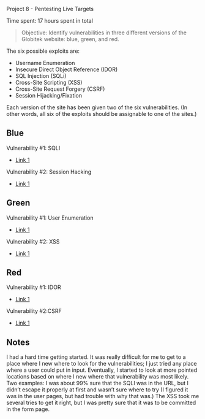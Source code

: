 Project 8 - Pentesting Live Targets

Time spent: 17 hours spent in total

> Objective: Identify vulnerabilities in three different versions of the Globitek website: blue, green, and red.

The six possible exploits are:
* Username Enumeration
* Insecure Direct Object Reference (IDOR)
* SQL Injection (SQLi)
* Cross-Site Scripting (XSS)
* Cross-Site Request Forgery (CSRF)
* Session Hijacking/Fixation

Each version of the site has been given two of the six vulnerabilities. (In other words, all six of the exploits should be assignable to one of the sites.)

## Blue

Vulnerability #1: SQLI
- [Link 1](https://github.com/dayanaclaghorn/SiteVulnsWeek8/blob/master/week8SQLI.gif)

Vulnerability #2: Session Hacking
- [Link 1](https://github.com/dayanaclaghorn/SiteVulnsWeek8/blob/master/week8SessionH.gif)

## Green

Vulnerability #1: User Enumeration
- [Link 1](https://github.com/dayanaclaghorn/SiteVulnsWeek8/blob/master/week8UE.gif)

Vulnerability #2: XSS
- [Link 1](https://github.com/dayanaclaghorn/SiteVulnsWeek8/blob/master/week8XSS.gif)


## Red

Vulnerability #1: IDOR
- [Link 1](https://github.com/dayanaclaghorn/SiteVulnsWeek8/blob/master/week8IDOR.gif)

Vulnerability #2:CSRF 
- [Link 1](https://github.com/dayanaclaghorn/SiteVulnsWeek8/blob/master/week8CSRF.gif)


## Notes

I had a hard time getting started. It was really difficult for me to get to a place where I new where to look for the vulnerabilities; I just tried any place where a user could put in input. Eventually, I started to look at more pointed locations based on where I new where that vulnerability was most likely. Two examples: I was about 99% sure that the SQLI was in the URL, but I didn’t escape it properly at first and wasn’t sure where to try (I figured it was in the user pages, but had trouble with why that was.) The XSS took me several tries to get it right, but I was pretty sure that it was to be committed in the form page. 

